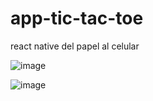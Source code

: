 # app-tic-tac-toe
react native del papel al celular

![image](https://github.com/user-attachments/assets/14bb7581-1161-492b-bec2-736956dbed72)

![image](https://github.com/user-attachments/assets/7ad76b83-5844-493d-ba14-31dac2b05289)
